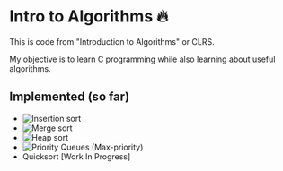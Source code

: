 # Intro to Algorithms 🔥

This is code from "Introduction to Algorithms" or CLRS.

My objective is to learn C programming while also learning about useful algorithms.

## Implemented (so far)
-  ![Insertion sort](https://github.com/leytzher/IntroToAlgorithms/tree/main/sorting-algorithms/insertion-sort)
-  ![Merge sort](https://github.com/leytzher/IntroToAlgorithms/tree/main/sorting-algorithms/merge-sort)
-  ![Heap sort](https://github.com/leytzher/IntroToAlgorithms/tree/main/sorting-algorithms/heapsort)
-  ![Priority Queues (Max-priority)](https://github.com/leytzher/IntroToAlgorithms/tree/main/sorting-algorithms/priority-queues)
-  Quicksort [Work In Progress]

